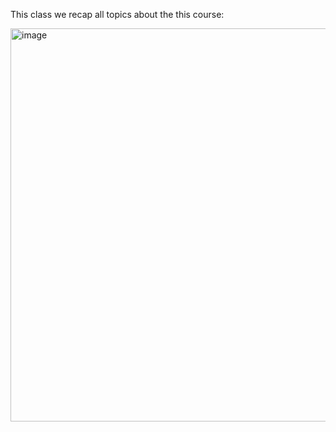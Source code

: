 This class we recap all topics about the this course:

<img width="989" height="629" alt="image" src="https://github.com/user-attachments/assets/67786f11-adaf-4394-805a-dc1d3f9b69d2" />
